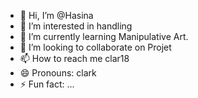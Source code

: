 - 👋 Hi, I’m @Hasina
- 👀 I’m interested in handling
- 🌱 I’m currently learning Manipulative Art.
- 💞️ I’m looking to collaborate on Projet
- 📫 How to reach me clar18
- 😄 Pronouns: clark
- ⚡ Fun fact: ...

<!---
CLAR18/CLAR18 is a ✨ special ✨ repository because its `README.md` (this file) appears on your GitHub profile.
You can click the Preview link to take a look at your changes.
--->
